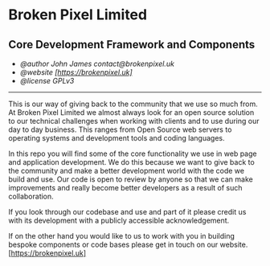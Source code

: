 # Broken Pixel Limited 
## Core Development Framework and Components

* _@author John James contact@brokenpixel.uk_
* _@website [https://brokenpixel.uk]_
* _@license GPLv3_

***
This is our way of giving back to the community that we use so much from. 
At Broken Pixel Limited we almost always look for an open source solution to our
technical challenges when working with clients and to use during our day to day
business. This ranges from Open Source web servers to operating systems and 
development tools and coding languages.

In this repo you will find some of the core functionality we use in web page and
application development. We do this because we want to give back to the community
and make a better development world with the code we build and use. Our code is 
open to review by anyone so that we can make improvements and really become 
better developers as a result of such collaboration.

If you look through our codebase and use and part of it please credit us with 
its development with a publicly accessible acknowledgement.

If on the other hand you would like to us to work with you in building bespoke 
components or code bases please get in touch on our website. 
[https://brokenpixel.uk] 
